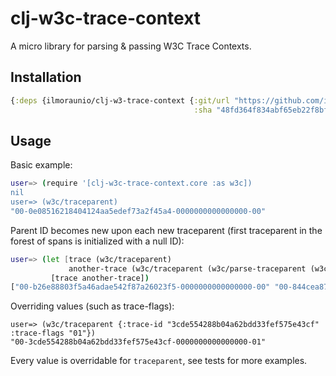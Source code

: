 # clj-w3c-trace-context

A micro library for parsing & passing W3C Trace Contexts.

## Installation

```clojure
{:deps {ilmoraunio/clj-w3-trace-context {:git/url "https://github.com/ilmoraunio/clj-w3c-trace-context"
                                         :sha "48fd364f834abf65eb22f8bfd4dc6d5022d18b23"}}}
```

## Usage

Basic example:

```bash
user=> (require '[clj-w3c-trace-context.core :as w3c])
nil
user=> (w3c/traceparent)
"00-0e08516218404124aa5edef73a2f45a4-0000000000000000-00"
```

Parent ID becomes new upon each new traceparent (first traceparent in the
forest of spans is initialized with a null ID):

```bash
user=> (let [trace (w3c/traceparent)
             another-trace (w3c/traceparent (w3c/parse-traceparent (w3c/traceparent trace)))]
         [trace another-trace])
["00-b26e88803f5a46adae542f87a26023f5-0000000000000000-00" "00-844cea87d30a44e1b7a7329653fa731c-b0a078895360ef64-00"]
```

Overriding values (such as trace-flags):

```
user=> (w3c/traceparent {:trace-id "3cde554288b04a62bdd33fef575e43cf" :trace-flags "01"})
"00-3cde554288b04a62bdd33fef575e43cf-0000000000000000-01"
```

Every value is overridable for `traceparent`, see tests for more examples.

